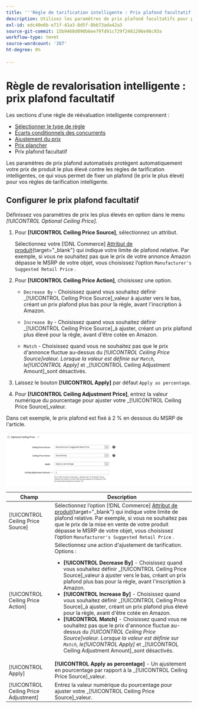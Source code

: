 ```yaml
---
title: '''Règle de tarification intelligente : Prix plafond facultatif'''
description: Utilisez les paramètres de prix plafond facultatifs pour protéger votre prix de produit le plus élevé contre les règles de tarification intelligente qui gèrent vos annonces Amazon.
exl-id: edc40e6b-e71f-41a3-8d5f-8bb73ada42a3
source-git-commit: 15b9468d090b6ee79fd91c729f2481296e98c93a
workflow-type: tm+mt
source-wordcount: '387'
ht-degree: 0%

---
```


# Règle de revalorisation intelligente : prix plafond facultatif

Les sections d&#39;une règle de réévaluation intelligente comprennent :

- [Sélectionner le type de règle](./intelligent-repricing-rules.md)
- [Écarts conditionnels des concurrents](./competitor-conditional-variances.md)
- [Ajustement du prix](./price-adjustment.md)
- [Prix plancher](./floor-price.md)
- Prix plafond facultatif

Les paramètres de prix plafond automatisés protègent automatiquement votre prix de produit le plus élevé contre les règles de tarification intelligentes, ce qui vous permet de fixer un plafond (le prix le plus élevé) pour vos règles de tarification intelligente.

## Configurer le prix plafond facultatif

Définissez vos paramètres de prix les plus élevés en option dans le menu _[!UICONTROL Optional Ceiling Price]_.

1. Pour **[!UICONTROL Ceiling Price Source]**, sélectionnez un attribut.

   Sélectionnez votre [!DNL Commerce] [Attribut de produit](https://docs.magento.com/user-guide/catalog/product-attributes.html){target=&quot;_blank&quot;} qui indique votre limite de plafond relative. Par exemple, si vous ne souhaitez pas que le prix de votre annonce Amazon dépasse le MSRP de votre objet, vous choisissez l’option `Manufacturer's Suggested Retail Price` .

1. Pour **[!UICONTROL Ceiling Price Action]**, choisissez une option.

   - `Decrease By` - Choisissez quand vous souhaitez définir _[!UICONTROL Ceiling Price Source]_valeur à ajuster vers le bas, créant un prix plafond plus bas pour la règle, avant l&#39;inscription à Amazon.

   - `Increase By` - Choisissez quand vous souhaitez définir _[!UICONTROL Ceiling Price Source]_à ajuster, créant un prix plafond plus élevé pour la règle, avant d&#39;être cotée en Amazon.

   - `Match` - Choisissez quand vous ne souhaitez pas que le prix d&#39;annonce fluctue au-dessus du _[!UICONTROL Ceiling Price Source]_valeur. Lorsque la valeur est définie sur `Match`, le_[!UICONTROL Apply]_ et _[!UICONTROL Ceiling Adjustment Amount]_sont désactivés.

1. Laissez le bouton **[!UICONTROL Apply]** par défaut `Apply as percentage`.

1. Pour **[!UICONTROL Ceiling Adjustment Price]**, entrez la valeur numérique du pourcentage pour ajuster votre _[!UICONTROL Ceiling Price Source]_valeur.

Dans cet exemple, le prix plafond est fixé à 2 % en dessous du MSRP de l&#39;article.

![Règle de revalorisation intelligente - prix plafond facultatif](assets/ob-intelligent-price-rule-ceiling.png)

| Champ | Description |
|---|---|
| [!UICONTROL Ceiling Price Source] | Sélectionnez l’option [!DNL Commerce] [Attribut de produit](https://docs.magento.com/user-guide/catalog/product-attributes.html){target=&quot;_blank&quot;} qui indique votre limite de plafond relative. Par exemple, si vous ne souhaitez pas que le prix de la mise en vente de votre produit dépasse le MSRP de votre objet, vous choisissez l’option `Manufacturer's Suggested Retail Price` . |
| [!UICONTROL Ceiling Price Action] | Sélectionnez une action d&#39;ajustement de tarification. Options :<ul><li>**[!UICONTROL Decrease By]** - Choisissez quand vous souhaitez définir _[!UICONTROL Ceiling Price Source]_valeur à ajuster vers le bas, créant un prix plafond plus bas pour la règle, avant l&#39;inscription à Amazon.</li><li>**[!UICONTROL Increase By]** - Choisissez quand vous souhaitez définir _[!UICONTROL Ceiling Price Source]_à ajuster, créant un prix plafond plus élevé pour la règle, avant d&#39;être cotée en Amazon.</li><li>**[!UICONTROL Match]** - Choisissez quand vous ne souhaitez pas que le prix d&#39;annonce fluctue au-dessus du _[!UICONTROL Ceiling Price Source]_valeur. Lorsque la valeur est définie sur `Match`, le_[!UICONTROL Apply]_ et _[!UICONTROL Ceiling Adjustment Amount]_sont désactivés.</li></ul> |
| [!UICONTROL Apply] | **[!UICONTROL Apply as percentage]** - Un ajustement en pourcentage par rapport à la _[!UICONTROL Ceiling Price Source]_valeur. |
| [!UICONTROL Ceiling Price Adjustment] | Entrez la valeur numérique du pourcentage pour ajuster votre _[!UICONTROL Ceiling Price Source]_valeur. |
